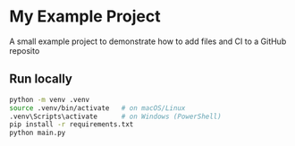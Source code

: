 # My Example Project

A small example project to demonstrate how to add files and CI to a GitHub reposito

## Run locally

```bash
python -m venv .venv
source .venv/bin/activate   # on macOS/Linux
.venv\Scripts\activate      # on Windows (PowerShell)
pip install -r requirements.txt
python main.py
